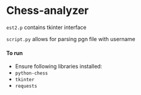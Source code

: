 # Chess-analyzer
`est2.p` contains tkinter interface

`script.py` allows for parsing pgn file with username


#### To run

* Ensure following libraries installed:
* `python-chess`
* `tkinter`
* `requests`

  
